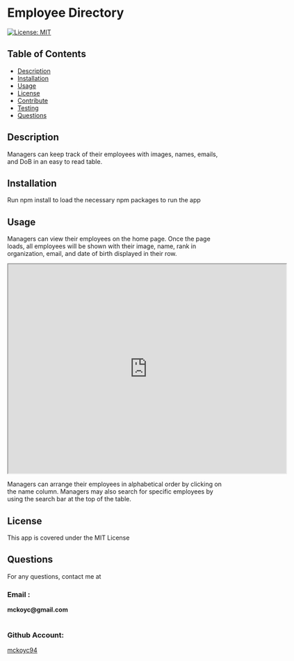 
  # Employee Directory
  [![License: MIT](https://img.shields.io/badge/License-MIT-yellow.svg)](https://opensource.org/licenses/MIT)
  
  ## Table of Contents
  * [Description](#description)
  * [Installation](#installation)
  * [Usage](#usage)
  * [License](#license)
  * [Contribute](#contribute)
  * [Testing](#testing)
  * [Questions](#questions)
    
  ## Description
  <p> Managers can keep track of their employees with images, names, emails, and DoB in an easy to read table. </p>
  
  ## Installation
  <p> Run npm install to load the necessary npm packages to run the app </p>

  ## Usage
  <p> Managers can view their employees on the home page. Once the page loads, all employees will be shown with their image, name, rank in organization, email, and date of birth displayed in their row.</p> 
  <iframe src="https://drive.google.com/file/d/1sE0Xc1i-rQszFIJgoxIvnhVHIxoqshu7/preview" width="640" height="480"></iframe>
  <p>Managers can arrange their employees in alphabetical order by clicking on the name column. Managers may also search for specific employees by using the search bar at the top of the table.  </p>

  ## License
  <p> This app is covered under the MIT License </p>

  ## Questions
  <p> For any questions, contact me at </p>
  <h3> Email : </h3>
  <strong>mckoyc@gmail.com</strong>
  <br></br>
  <h3> Github Account:</h3>
  
  
  [mckoyc94](https://github.com/mckoyc94)

